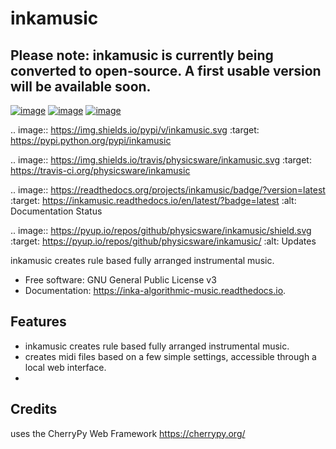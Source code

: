 # inkamusic

Please note: inkamusic is currently being converted to open-source. A first usable version will be available soon.
--------
[![image](https://img.shields.io/pypi/v/inkamusic.svg)](https://pypi.org/project/inkamusic/)
[![image](https://img.shields.io/pypi/l/inkamusic.svg)](https://pypi.org/project/inkamusic/)
[![image](https://img.shields.io/pypi/pyversions/inkamusic.svg)](https://pypi.org/project/inkamusic/)

.. image:: https://img.shields.io/pypi/v/inkamusic.svg
        :target: https://pypi.python.org/pypi/inkamusic

.. image:: https://img.shields.io/travis/physicsware/inkamusic.svg
        :target: https://travis-ci.org/physicsware/inkamusic

.. image:: https://readthedocs.org/projects/inkamusic/badge/?version=latest
        :target: https://inkamusic.readthedocs.io/en/latest/?badge=latest
        :alt: Documentation Status


.. image:: https://pyup.io/repos/github/physicsware/inkamusic/shield.svg
     :target: https://pyup.io/repos/github/physicsware/inkamusic/
     :alt: Updates



inkamusic creates rule based fully arranged instrumental music.


* Free software: GNU General Public License v3
* Documentation: https://inka-algorithmic-music.readthedocs.io.


Features
--------

* inkamusic creates rule based fully arranged instrumental music.
* creates midi files based on a few simple settings, accessible through a local web interface. 
* 

Credits
-------
uses the CherryPy Web Framework https://cherrypy.org/
